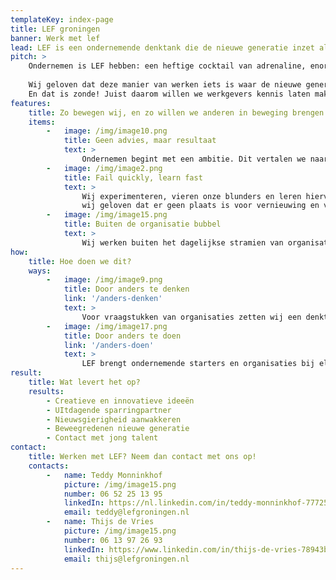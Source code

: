 ```yaml
---
templateKey: index-page
title: LEF groningen
banner: Werk met lef
lead: LEF is een ondernemende denktank die de nieuwe generatie inzet als verander en innovatie aanjagers bij organisaties.
pitch: >
    Ondernemen is LEF hebben: een heftige cocktail van adrenaline, enorme blunders, grootste successen, maar vooral heel veel lol. Inmiddels hebben we ervaren dat dit ook een manier van werken kan zijn. Klein beginnen en stap-voor-stap iets groots creëren.
    
    Wij geloven dat deze manier van werken iets is waar de nieuwe generatie in uitblinkt en wat nog te weinig wordt benut voor het creëren van innovatie. 
    En dat is zonde! Juist daarom willen we werkgevers kennis laten maken met dit talent. 
features:
    title: Zo bewegen wij, en zo willen we anderen in beweging brengen
    items:
        -   image: /img/image10.png
            title: Geen advies, maar resultaat
            text: >
                Ondernemen begint met een ambitie. Dit vertalen we naar een idee en zetten we om in tastbaar resultaat.
        -   image: /img/image2.png
            title: Fail quickly, learn fast   
            text: >
                Wij experimenteren, vieren onze blunders en leren hiervan. Want 
                wij geloven dat er geen plaats is voor vernieuwing en verbetering als je geen fouten durft te maken.  
        -   image: /img/image15.png
            title: Buiten de organisatie bubbel
            text: >
                Wij werken buiten het dagelijkse stramien van organisaties. Hierdoor stellen we andere vragen en vormen wij een uitdagende sparringpartner.
how:
    title: Hoe doen we dit?
    ways:
        -   image: /img/image9.png
            title: Door anders te denken
            link: '/anders-denken'
            text: >
                Voor vraagstukken van organisaties zetten wij een denktank in, bestaande uit studenten vanuit verschillende opleidingen.  – eenmalig of in abonnementsvorm.
        -   image: /img/image17.png
            title: Door anders te doen
            link: '/anders-doen'
            text: >
                LEF brengt ondernemende starters en organisaties bij elkaar om aan betekenisvolle vraagstukken te werken. We gebruiken uiteenlopende methodes zoals scrum, design thinking en emergent change.
result:
    title: Wat levert het op?
    results:
        - Creatieve en innovatieve ideeën 
        - UItdagende sparringpartner
        - Nieuwsgierigheid aanwakkeren 
        - Beweegredenen nieuwe generatie
        - Contact met jong talent
contact:
    title: Werken met LEF? Neem dan contact met ons op!
    contacts:
        -   name: Teddy Monninkhof
            picture: /img/image15.png
            number: 06 52 25 13 95
            linkedIn: https://nl.linkedin.com/in/teddy-monninkhof-77725372
            email: teddy@lefgroningen.nl
        -   name: Thijs de Vries
            picture: /img/image15.png
            number: 06 13 97 26 93
            linkedIn: https://www.linkedin.com/in/thijs-de-vries-78943b92/
            email: thijs@lefgroningen.nl
---
```


